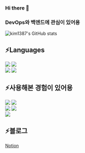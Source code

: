 ### Hi there 👋
### DevOps와 백엔드에 관심이 있어용

<!--
**kim1387/kim1387** is a ✨ _special_ ✨ repository because its `README.md` (this file) appears on your GitHub profile.

Here are some ideas to get you started:

- 🔭 I’m currently working on ...
- 🌱 I’m currently learning ...
- 👯 I’m looking to collaborate on ...
- 🤔 I’m looking for help with ...
- 💬 Ask me about ...
- 📫 How to reach me: ...
- 😄 Pronouns: ...
- ⚡ Fun fact: ...
-->
![kim1387's GitHub stats](https://github-readme-stats.vercel.app/api?username=kim1387&show_icons=true&theme=radical)

<h2>⚡Languages</h2>
<div>
  <img src="https://img.shields.io/badge/SpringBoot-6DB33F?style=flat-square&logo=SpringBoot&logoColor=white"/>
  <img src="https://img.shields.io/badge/Amazon AWS-232F3E?style=flat-square&logo=Amazon AWS&logoColor=white"/>
</div>
<div>
 <img src="https://img.shields.io/badge/JAVA-007396?style=flat-square&logo=JAVA&logoColor=white"/>
 <img src="https://img.shields.io/badge/Kotlin-7F52FF?style=flat-square&logo=Kotlin&logoColor=white"/>
</div>
<h2>⚡사용해본 경험이 있어용</h2>
<div>
  <img src="https://img.shields.io/badge/Grafana-F46800?style=flat-square&logo=Grafana&logoColor=white"/>
  <img src="https://img.shields.io/badge/Prometheus-E6522C?style=flat-square&logo=Prometheus&logoColor=white"/>
</div>
<div>  
  <img src="https://img.shields.io/badge/Docker-2496ED?style=flat-square&logo=Docker&logoColor=white"/>
  <img src="https://img.shields.io/badge/Microsoft Azure-0078D4?style=flat-square&logo=Microsoft Azure&logoColor=white"/>
</div>
<div>  
  <img src="https://img.shields.io/badge/RabbitMQ-FF6600?style=flat-square&logo=RabbitMQ&logoColor=white"/>
<!--   <img src="https://img.shields.io/badge/Apache Kafka-231F20?style=flat-square&logo=Apache Kafka&logoColor=white"/> -->
</div>
<h2>⚡블로그</h2>
<a href="https://ce19f003.notion.site/WEB-d60cbfae7e3b4d848f623f06e99eacdf">Notion</a>
